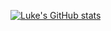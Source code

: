 [![Luke's GitHub stats](https://github-readme-stats.vercel.app/api?username=lukevella&show_icons=true&theme=onedark)](https://github.com/anuraghazra/github-readme-stats)
